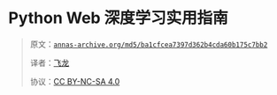 # Python Web 深度学习实用指南

> 原文：[`annas-archive.org/md5/ba1cfcea7397d362b4cda60b175c7bb2`](https://annas-archive.org/md5/ba1cfcea7397d362b4cda60b175c7bb2)
> 
> 译者：[飞龙](https://github.com/wizardforcel)
> 
> 协议：[CC BY-NC-SA 4.0](http://creativecommons.org/licenses/by-nc-sa/4.0/)